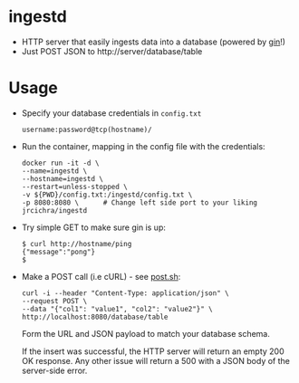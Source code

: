 # ingestd
+ HTTP server that easily ingests data into a database (powered by [gin](https://github.com/gin-gonic/gin)!)
+ Just POST JSON to http://server/database/table

# Usage
+ Specify your database credentials in `config.txt`
    ```
    username:password@tcp(hostname)/
    ```
+ Run the container, mapping in the config file with the credentials:

    ```
    docker run -it -d \
    --name=ingestd \
    --hostname=ingestd \
    --restart=unless-stopped \
    -v ${PWD}/config.txt:/ingestd/config.txt \
    -p 8080:8080 \      # Change left side port to your liking
    jrcichra/ingestd
    ```
+ Try simple GET to make sure gin is up:
    ```
    $ curl http://hostname/ping
    {"message":"pong"}
    $
    ```
+ Make a POST call (i.e cURL) - see [post.sh](post.sh):
    ```
    curl -i --header "Content-Type: application/json" \
    --request POST \
    --data "{"col1": "value1", "col2": "value2"}" \
    http://localhost:8080/database/table
    ```
    Form the URL and JSON payload to match your database schema.

    If the insert was successful, the HTTP server will return an empty 200 OK response. Any other issue will return a 500 with a JSON body of the server-side error.